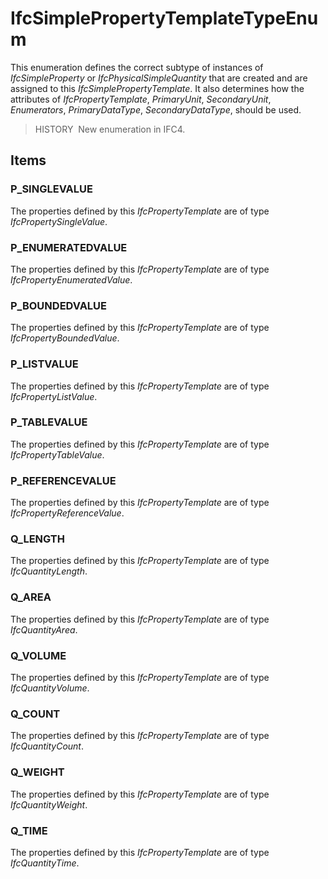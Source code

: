 # IfcSimplePropertyTemplateTypeEnum

This enumeration defines the correct subtype of instances of _IfcSimpleProperty_ or _IfcPhysicalSimpleQuantity_ that are created and are assigned to this _IfcSimplePropertyTemplate_. It also determines how the attributes of _IfcPropertyTemplate_, _PrimaryUnit_, _SecondaryUnit_, _Enumerators_, _PrimaryDataType_, _SecondaryDataType_, should be used.

> HISTORY&nbsp; New enumeration in IFC4.

## Items

### P_SINGLEVALUE
The properties defined by this _IfcPropertyTemplate_ are of type _IfcPropertySingleValue_.

### P_ENUMERATEDVALUE
The properties defined by this _IfcPropertyTemplate_ are of type _IfcPropertyEnumeratedValue_.

### P_BOUNDEDVALUE
The properties defined by this _IfcPropertyTemplate_ are of type _IfcPropertyBoundedValue_.

### P_LISTVALUE
The properties defined by this _IfcPropertyTemplate_ are of type _IfcPropertyListValue_.

### P_TABLEVALUE
The properties defined by this _IfcPropertyTemplate_ are of type _IfcPropertyTableValue_.

### P_REFERENCEVALUE
The properties defined by this _IfcPropertyTemplate_ are of type _IfcPropertyReferenceValue_.

### Q_LENGTH
The properties defined by this _IfcPropertyTemplate_ are of type _IfcQuantityLength_.

### Q_AREA
The properties defined by this _IfcPropertyTemplate_ are of type _IfcQuantityArea_.

### Q_VOLUME
The properties defined by this _IfcPropertyTemplate_ are of type _IfcQuantityVolume_.

### Q_COUNT
The properties defined by this _IfcPropertyTemplate_ are of type _IfcQuantityCount_.

### Q_WEIGHT
The properties defined by this _IfcPropertyTemplate_ are of type _IfcQuantityWeight_.

### Q_TIME
The properties defined by this _IfcPropertyTemplate_ are of type _IfcQuantityTime_.
